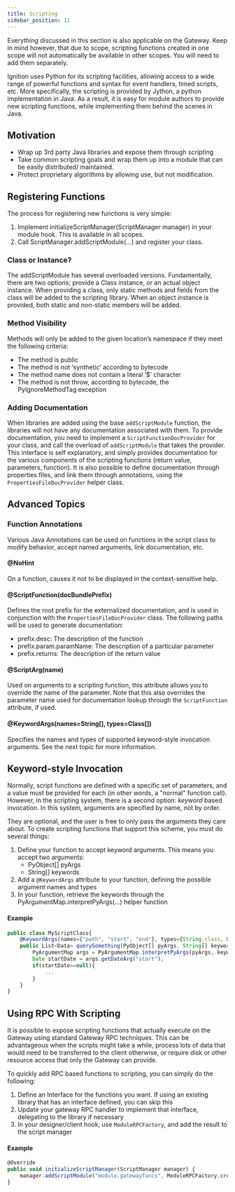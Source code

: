 ```yaml
---
title: Scripting
sidebar_position: 11
---
```


Everything discussed in this section is also applicable on the Gateway. Keep in mind however, that due to scope, scripting functions created in one scope will not automatically be available in other scopes. You will need to add them separately. 

Ignition uses Python for its scripting facilities, allowing access to a wide range of powerful functions and syntax for event handlers, timed scripts, etc. More specifically, the scripting is provided by Jython, a python implementation in Java. As a result, it is easy for module authors to provide new scripting functions, while implementing them behind the scenes in Java.

## Motivation
- Wrap up 3rd party Java libraries and expose them through scripting
- Take common scripting goals and wrap them up into a module that can be easily distributed/ maintained.
- Protect proprietary algorithms by allowing use, but not modification. 

## Registering Functions
The process for registering new functions is very simple:
1. Implement initializeScriptManager(ScriptManager manager) in your module hook. This is available in all scopes.
2. Call ScriptManager.addScriptModule(...) and register your class.

### Class or Instance?
The addScriptModule has several overloaded versions. Fundamentally, there are two options; provide a Class instance, or an actual object instance. When providing a class, only static methods and fields from the class will be added to the scripting library. When an object instance is provided, both static and non-static members will be added.

### Method Visibility
Methods will only be added to the given location’s namespace if they meet the following criteria:
- The method is public
- The method is not ‘synthetic’ according to bytecode
- The method name does not contain a literal ‘$’ character
- The method is not throw, according to bytecode, the PyIgnoreMethodTag exception

<!---
*This part is commented out because it currently is incorrect  due to a bug. There is currently a bug fix that will address this issue (IGN-6751).
Location (H3)
The "location" parameter specifies the namespace where the functions will be loaded. For example, if you add a class Foo, who has a function bar(), at location "foo", you would be able to call that function in the following way:
import foo foo.bar()
Important: As illustrated here, the namespace is not automatically imported. However, you are allowed to add functions under the "system" namespace, which is automatically imported. So, if instead of location 'foo", we used 'system.foo", we could call the function directly with:
system.foo.bar()
--->

### Adding Documentation
When libraries are added using the base `addScriptModule` function, the libraries will not have any documentation associated with them. To provide documentation, you need to implement a `ScriptFunctionDocProvider` for your class, and call the overload of `addScriptModule` that takes the provider. This interface is self explanatory, and simply provides documentation for the various components of the scripting functions (return value, parameters, function). It is also possible to define documentation through properties files, and link them through annotations, using the `PropertiesFileDocProvider` helper class.

## Advanced Topics
### Function Annotations
Various Java Annotations can be used on functions in the script class to modify behavior, accept named arguments, link documentation, etc.

#### @NoHint
On a function, causes it not to be displayed in the context-sensitive help.

#### @ScriptFunction(docBundlePrefix)
Defines the root prefix for the externalized documentation, and is used in conjunction with the `PropertiesFileDocProvider` class. The following paths will be used to generate documentation:
- prefix.desc: The description of the function 
- prefix.param.paramName: The description of a particular parameter
- prefix.returns: The description of the return value

#### @ScriptArg(name)
Used on arguments to a scripting function, this attribute allows you to override the name of the parameter. Note that this also overrides the parameter name used for documentation lookup through the `ScriptFunction` attribute, if used.

#### @KeywordArgs(names=String[], types=Class[])
Specifies the names and types of supported keyword-style invocation arguments. See the next topic for more information.

## Keyword-style Invocation
Normally, script functions are defined with a specific set of parameters, and a value must be provided for each (in other words, a "normal" function call). However, in the scripting system, there is a second option: *keyword* based invocation. In this system, arguments are specified by name, not by order.

They are optional, and the user is free to only pass the arguments they care about. To create scripting functions that support this scheme, you must do several things:
1. Define your function to accept keyword arguments. This means you accept two arguments:
    - PyObject[] pyArgs
    - String[] keywords
2. Add a `@KeywordArgs` attribute to your function, defining the possible argument names and types
3. In your function, retrieve the keywords through the PyArgumentMap.interpretPyArgs(...) helper function

#### Example
```js
public class MyScriptClass{
    @KeywordArgs(names={"path", "start", "end"}, types={String.class, Date.class, Date.class})
    public List<Data> querySomething(PyObject[] pyArgs, String[] keywords){ 
        PyArgumentMap args = PyArgumentMap.interpretPyArgs(pyArgs, keywords, MyScriptClass.class, "querySomething");   
        Date startDate = args.getDateArg("start"); 
        if(startDate==null){
            ...
        }
    }
}
```

## Using RPC With Scripting
It is possible to expose scripting functions that actually execute on the Gateway using standard Gateway RPC techniques. This can be advantageous when the scripts might take a while, process lots of data that would need to be transferred to the client otherwise, or require disk or other resource access that only the Gateway can provide.

To quickly add RPC based functions to scripting, you can simply do the following:
1. Define an Interface for the functions you want. If using an existing library that has an interface defined, you can skip this
2. Update your gateway RPC handler to implement that interface, delegating to the library if necessary
3. In your designer/client hook, use `ModuleRPCFactory`, and add the result to the script manager

#### Example
```js
@Override
public void initializeScriptManager(ScriptManager manager) {
    manager.addScriptModule("module.gatewayfuncs", ModuleRPCFactory.create(MODULE_ID, RPCInterface.class));
}
```